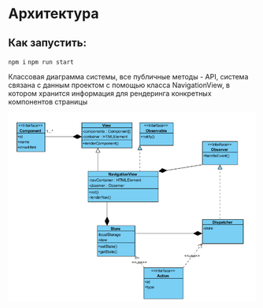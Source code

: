 # Архитектура

## Как запустить:

`npm i` 
`npm run start` 

Классовая диаграмма системы, все публичные методы - API, система связана с данным проектом с помощью класса NavigationView, 
в котором хранится информация для рендеринга конкретных компонентов страницы

![diagram](dia.png)
